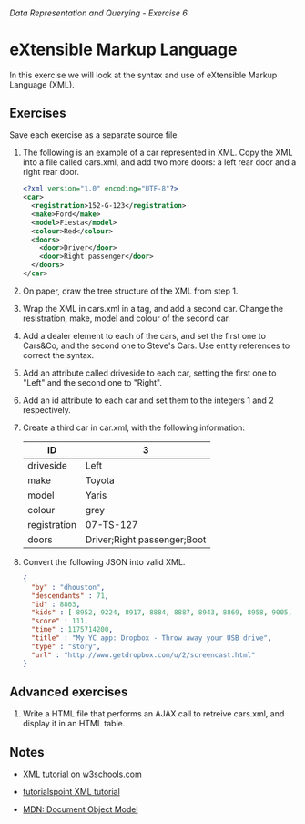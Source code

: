 ###### Data Representation and Querying - Exercise 6
# eXtensible Markup Language
In this exercise we will look at the syntax and use of eXtensible Markup Language (XML).

## Exercises
Save each exercise as a separate source file.
    
1. The following is an example of a car represented in XML. Copy the XML into a file called cars.xml, and add two more doors: a left rear door and a right rear door.

    ```xml
    <?xml version="1.0" encoding="UTF-8"?>
    <car>
      <registration>152-G-123</registration>
      <make>Ford</make>
      <model>Fiesta</model>
      <colour>Red</colour>
      <doors>
        <door>Driver</door>
        <door>Right passenger</door>
      </doors>
    </car>
    ```

1. On paper, draw the tree structure of the XML from step 1.

1. Wrap the XML in cars.xml in a <cars> tag, and add a second car. Change the resistration, make, model and colour of the second car.

1. Add a dealer element to each of the cars, and set the first one to Cars&Co, and the second one to Steve's Cars. Use entity references to correct the syntax.

1. Add an attribute called driveside to each car, setting the first one to "Left" and the second one to "Right".

1. Add an id attribute to each car and set them to the integers 1 and 2 respectively.

1. Create a third car in car.xml, with the following information:

    ID | 3
    ---|----
    driveside|Left
    make|Toyota
    model|Yaris
    colour|grey
    registration|07-TS-127
    doors|Driver;Right passenger;Boot

1. Convert the following JSON into valid XML.

    ```json
    {
      "by" : "dhouston",
      "descendants" : 71,
      "id" : 8863,
      "kids" : [ 8952, 9224, 8917, 8884, 8887, 8943, 8869, 8958, 9005, 9671, 8940, 9067, 8908, 9055, 8865, 8881, 8872, 8873, 8955, 10403, 8903, 8928, 9125, 8998, 8901, 8902, 8907, 8894, 8878, 8870, 8980, 8934, 8876 ],
      "score" : 111,
      "time" : 1175714200,
      "title" : "My YC app: Dropbox - Throw away your USB drive",
      "type" : "story",
      "url" : "http://www.getdropbox.com/u/2/screencast.html"
    }
    ```

## Advanced exercises

1. Write a HTML file that performs an AJAX call to retreive cars.xml, and display it in an HTML table.

## Notes

- [XML tutorial on w3schools.com](http://www.w3schools.com/xml/default.asp)

- [tutorialspoint XML tutorial](http://www.tutorialspoint.com/xml/index.htm)

- [MDN: Document Object Model](https://developer.mozilla.org/en-US/docs/Web/API/Document_Object_Model)

